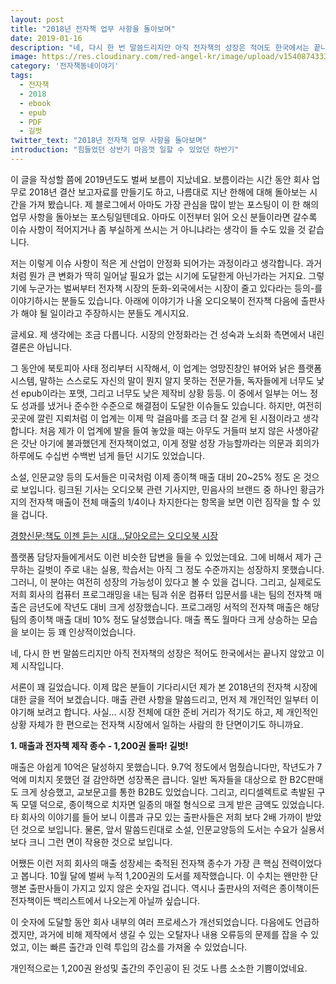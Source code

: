```yaml
---
layout: post
title: "2018년 전자책 업무 사항을 돌아보며"
date: 2019-01-16
description: "네, 다시 한 번 말씀드리지만 아직 전자책의 성장은 적어도 한국에서는 끝나지 않았고 이제 시작입니다."
image: https://res.cloudinary.com/red-angel-kr/image/upload/v1540874333/blog_img/ebook_vil.jpg
category: '전자책동네이야기'  
tags: 
  - 전자책
  - 2018
  - ebook
  - epub
  - PDF
  - 길벗
twitter_text: "2018년 전자책 업무 사항을 돌아보며"
introduction: "힘들었던 상반기 마음껏 일할 수 있었던 하반기"
---
```


이 글을 작성할 쯤에 2019년도도 벌써 보름이 지났네요. 보름이라는 시간 동안 회사 업무로 2018년 결산 보고자료를 만들기도 하고, 나름대로 지난 한해에 대해 돌아보는 시간을 가져 봤습니다. 제 블로그에서 아마도 가장 관심을 많이 받는 포스팅이 이 한 해의 업무 사항을 돌아보는 포스팅일텐데요. 아마도 이전부터 읽어 오신 분들이라면 갈수록 이슈 사항이 적어지거나 좀 부실하게 쓰시는 거 아니냐라는 생각이 들 수도 있을 것 같습니다.

저는 이렇게 이슈 사항이 적은 게 산업이 안정화 되어가는 과정이라고 생각합니다. 과거처럼 뭔가 큰 변화가 딱히 일어날 필요가 없는 시기에 도달한게 아닌가라는 거지요. 그렇기에 누군가는 벌써부터 전자책 시장의 둔화-외국에서는 시장이 줄고 있다라는 등의-를 이야기하시는 분들도 있습니다. 아래에 이야기가 나올 오디오북이 전자책 다음에 출판사가 해야 될 일이라고 주장하시는 분들도 계시지요.

글세요. 제 생각에는 조금 다릅니다. 시장의 안정화라는 건 성숙과 노쇠화 측면에서 내린 결론은 아닙니다. 

그 동안에 북토피아 사태 정리부터 시작해서, 이 업계는 엉망진창인 뷰어와 낡은 플랫폼 시스템, 말하는 스스로도 자신의 말이 뭔지 알지 못하는 전문가들, 독자들에게 너무도 낯선 epub이라는 포맷, 그리고 너무도 낮은 제작비 상황 등등. 이 중에서 일부는 어느 정도 성과를 냈거나 준수한 수준으로 해결점이 도달한 이슈들도 있습니다. 하지만, 여전히 곳곳에 깔린 지뢰처럼 이 업계는 이제 막 걸음마를 조금 더 잘 걷게 된 시점이라고 생각합니다. 처음 제가 이 업계에 발을 들여 놓았을 때는 아무도 거들떠 보지 않은 사생아같은 갓난 아기에 불과했던게 전자책이었고, 이게 정말 성장 가능할까라는 의문과 회의가 하루에도 수십번 수백번 넘게 들던 시기도 있었습니다.

소설, 인문교양 등의 도서들은 미국처럼 이제 종이책 매출 대비 20~25% 정도 온 것으로 보입니다. 링크된 기사는 오디오북 관련 기사지만, 민음사의 브랜드 중 하나인 황금가지의 전자책 매출이 전체 매출의 1/4이나 차지한다는 항목을 보면 이런 짐작을 할 수 있을 겁니다.

[경향신문:책도 이젠 듣는 시대…달아오르는 오디오북 시장](http://news.khan.co.kr/kh_news/khan_art_view.html?art_id=201811192130005)

플랫폼 담당자들에게서도 이런 비슷한 답변을 들을 수 있었는데요. 그에 비해서 제가 근무하는 길벗이 주로 내는 실용, 학습서는 아직 그 정도 수준까지는 성장하지 못했습니다. 그러니, 이 분야는 여전히 성장의 가능성이 있다고 볼 수 있을 겁니다. 그리고, 실제로도 저희 회사의 컴퓨터 프로그래밍을 내는 팀과 쉬운 컴퓨터 입문서를 내는 팀의 전자책 매출은 금년도에 작년도 대비 크게 성장했습니다. 프로그래밍 서적의 전자책 매출은 해당 팀의 종이책 매출 대비 10% 정도 달성했습니다. 매출 폭도 월마다 크게 상승하는 모습을 보이는 등 꽤 인상적이었습니다. 

네, 다시 한 번 말씀드리지만 아직 전자책의 성장은 적어도 한국에서는 끝나지 않았고 이제 시작입니다.

서론이 꽤 길었습니다. 이제 많은 분들이 기다리시던 제가 본 2018년의 전자책 시장에 대한 글을 적어 보겠습니다. 매출 관련 사항을 말씀드리고, 먼저 제 개인적인 일부터 이야기해 보려고 합니다. 사실... 시장 전체에 대한 준비 거리가 적기도 하고, 제 개인적인 상황 자체가 한 편으로는 전자책 시장에서 일하는 사람의 한 단면이기도 하니까요. 

**1. 매출과 전자책 제작 종수 - 1,200권 돌파! 길벗!**

매출은 아쉽게 10억은 달성하지 못했습니다. 9.7억 정도에서 멈췄습니다만, 작년도가 7억에 미치지 못했던 걸 감안하면 성장폭은 큽니다. 일반 독자들을 대상으로 한 B2C판매도 크게 상승했고, 교보문고를 통한 B2B도 있었습니다. 그리고, 리디셀렉트로 촉발된 구독 모델 덕으로, 종이책으로 치자면 일종의 매절 형식으로 크게 받은 금액도 있었습니다. 타 회사의 이야기를 들어 보니 이름과 규모 있는 출판사들은 저희 보다 2배 가까이 받았던 것으로 보입니다. 물론, 앞서 말씀드린대로 소설, 인문교양등의 도서는 수요가 실용서보다 크니 그런 면이 작용한 것으로 보입니다. 

어쨌든 이런 저희 회사의 매출 성장세는 축적된 전자책 종수가 가장 큰 핵심 전력이었다고 봅니다. 10월 달에 벌써 누적 1,200권의 도서를 제작했습니다. 이 수치는 왠만한 단행본 출판사들이 가지고 있지 않은 숫자일 겁니다. 역시나 출판사의 저력은 종이책이든 전자책이든 백리스트에서 나오는게 아닐까 싶습니다. 

이 숫자에 도달할 동안 회사 내부의 여러 프로세스가 개선되었습니다. 다음에도 언급하겠지만, 과거에 비해 제작에서 생길 수 있는 오탈자나 내용 오류등의 문제를 잡을 수 있었고, 이는 빠른 출간과 인력 투입의 감소를 가져올 수 있었습니다.

개인적으로는 1,200권 완성및 출간의 주인공이 된 것도 나름 소소한 기쁨이었네요.
